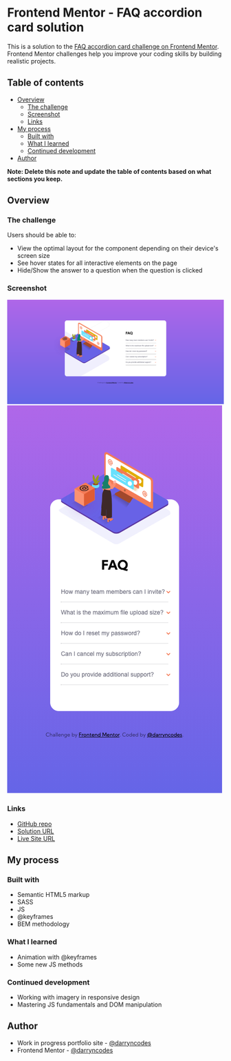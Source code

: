 # Frontend Mentor - FAQ accordion card solution

This is a solution to the [FAQ accordion card challenge on Frontend Mentor](https://www.frontendmentor.io/challenges/faq-accordion-card-XlyjD0Oam). Frontend Mentor challenges help you improve your coding skills by building realistic projects.

## Table of contents

- [Overview](#overview)
  - [The challenge](#the-challenge)
  - [Screenshot](#screenshot)
  - [Links](#links)
- [My process](#my-process)
  - [Built with](#built-with)
  - [What I learned](#what-i-learned)
  - [Continued development](#continued-development)
- [Author](#author)

**Note: Delete this note and update the table of contents based on what sections you keep.**

## Overview

### The challenge

Users should be able to:

- View the optimal layout for the component depending on their device's screen size
- See hover states for all interactive elements on the page
- Hide/Show the answer to a question when the question is clicked

### Screenshot

![](./desktop-screenshot.png)
![](./mobile-screenshot.png)

### Links

- [GitHub repo](https://github.com/darryncodes/faq-accordion-card)
- [Solution URL](https://darryncodes.github.io/faq-accordion-card/)
- [Live Site URL](https://www.darryncodes.co.uk/pages/faq-accordion-card.html)

## My process

### Built with

- Semantic HTML5 markup
- SASS
- JS
- @keyframes
- BEM methodology

### What I learned

- Animation with @keyframes
- Some new JS methods

### Continued development

- Working with imagery in responsive design
- Mastering JS fundamentals and DOM manipulation

## Author

- Work in progress portfolio site - [@darryncodes](https://www.darryncodes.co.uk/)
- Frontend Mentor - [@darryncodes](https://www.frontendmentor.io/profile/darryncodes)
